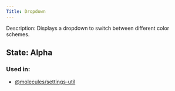```yaml
---
Title: Dropdown
---
```


Description: Displays a dropdown to switch between different color schemes.

## State: Alpha

### Used in:
- [@molecules/settings-util](/?p=molecules-settings-util)
